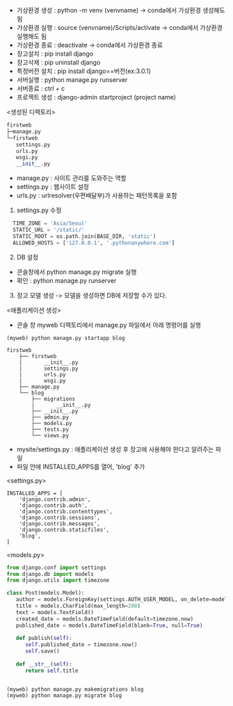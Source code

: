 - 가상환경 생성 : python -m venv (venvname)  -> conda에서 가상환경 생성해도 됨
- 가상환경 실행 : source (venvname)/Scripts/activate -> conda에서 가상환경 실행해도 됨
- 가상환경 종료 : deactivate -> conda에서 가상환경 종료
- 장고설치      : pip install django
- 장고삭제      : pip uninstall django
- 특정버전 설치 : pip install django==버전(ex:3.0.1)
- 서버실행      : python manage.py runserver
- 서버종료      : ctrl + c
- 프로젝트 생성 : django-admin startproject (project name)

<생성된 디렉토리>
~~~python
firstweb
├─manage.py
└─firstweb
   settings.py
   urls.py
   wsgi.py
   __init__.py
~~~
- manage.py   : 사이트 관리를 도와주는 역할
- settings.py : 웹사이트 설정
- urls.py     : urlresolver(우편배달부)가 사용하는 패턴목록을 포함

1. settings.py 수정
~~~python
  TIME_ZONE = 'Asia/Seoul'
  STATIC_URL = '/static/'
  STATIC_ROOT = os.path.join(BASE_DIR, 'static')
  ALLOWED_HOSTS = ['127.0.0.1', '.pythonanywhere.com']
~~~
2. DB 설정
  - 콘솔창에서 python manage.py migrate 실행
  - 확인 : python manage.py runserver

3. 장고 모델 생성 -> 모델을 생성하면 DB에 저장할 수가 있다.

<애플리케이션 생성>
- 콘솔 창 myweb 디렉토리에서 manage.py 파일에서 아래 명령어를 실행
~~~
(myweb) python manage.py startapp blog
~~~
~~~
firstweb
    ├── firstweb
    |       __init__.py
    |       settings.py
    |       urls.py
    |       wsgi.py
    ├── manage.py
    └── blog
        ├── migrations
        |       __init__.py
        ├── __init__.py
        ├── admin.py
        ├── models.py
        ├── tests.py
        └── views.py
~~~
- mysite/settings.py  : 애플리케이션 생성 후 장고에 사용해야 한다고 알려주는 파일
- 파일 안에 INSTALLED_APPS를 열어, 'blog' 추가

<settings.py>
~~~
INSTALLED_APPS = [
    'django.contrib.admin',
    'django.contrib.auth',
    'django.contrib.contenttypes',
    'django.contrib.sessions',
    'django.contrib.messages',
    'django.contrib.staticfiles',
    'blog',
]
~~~
<models.py>
~~~python
from django.conf import settings
from django.db import models
from django.utils import timezone

class Post(models.Model):
   author = models.ForeignKey(settings.AUTH_USER_MODEL, on_delete=models.CASCADE)
   title = models.CharField(max_length=200)
   text = models.TextField()
   created_date = models.DateTimeField(default=timezone.now)
   published_date = models.DateTimeField(blank=True, null=True)
   
   def publish(self):
      self.published_date = timezone.now()
      self.save()
   
   def __str__(self):
      return self.title
~~~
~~~

(myweb) python manage.py makemigrations blog
(myweb) python manage.py migrate blog
~~~



